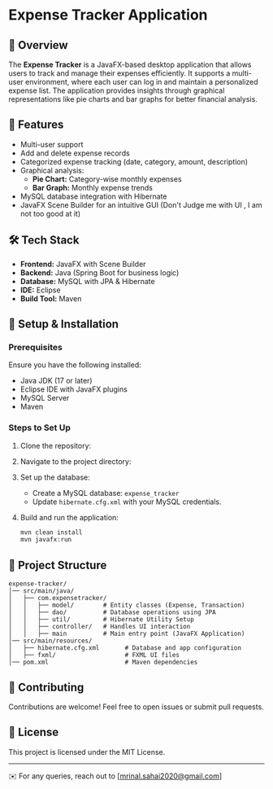 # Expense Tracker Application

## 📌 Overview
The **Expense Tracker** is a JavaFX-based desktop application that allows users to track and manage their expenses efficiently. It supports a multi-user environment, where each user can log in and maintain a personalized expense list. The application provides insights through graphical representations like pie charts and bar graphs for better financial analysis.

## 🚀 Features
- Multi-user support 
- Add and delete expense records
- Categorized expense tracking (date, category, amount, description)
- Graphical analysis:
  - **Pie Chart:** Category-wise monthly expenses
  - **Bar Graph:** Monthly expense trends
- MySQL database integration with Hibernate
- JavaFX Scene Builder for an intuitive GUI (Don't Judge me with UI , I am not too good at it)

## 🛠️ Tech Stack
- **Frontend:** JavaFX with Scene Builder
- **Backend:** Java (Spring Boot for business logic)
- **Database:** MySQL with JPA & Hibernate
- **IDE:** Eclipse
- **Build Tool:** Maven

## 🔧 Setup & Installation
### Prerequisites
Ensure you have the following installed:
- Java JDK (17 or later)
- Eclipse IDE with JavaFX plugins
- MySQL Server
- Maven

### Steps to Set Up
1. Clone the repository:
2. Navigate to the project directory:
3. Set up the database:
   - Create a MySQL database: `expense_tracker`
   - Update `hibernate.cfg.xml` with your MySQL credentials.
   
4. Build and run the application:
   ```sh
   mvn clean install
   mvn javafx:run
   ```

## 📂 Project Structure
```
expense-tracker/
│── src/main/java/
│   ├── com.expensetracker/
│   │   ├── model/        # Entity classes (Expense, Transaction)
│   │   ├── dao/          # Database operations using JPA
│   │   ├── util/         # Hibernate Utility Setup
│   │   ├── controller/   # Handles UI interaction
│   │   ├── main          # Main entry point (JavaFX Application)
│── src/main/resources/
│   ├── hibernate.cfg.xml       # Database and app configuration
│   ├── fxml/                   # FXML UI files
│── pom.xml                     # Maven dependencies
```


## 🤝 Contributing
Contributions are welcome! Feel free to open issues or submit pull requests.

## 📜 License
This project is licensed under the MIT License.

---
✉️ For any queries, reach out to [mrinal.sahai2020@gmail.com]

